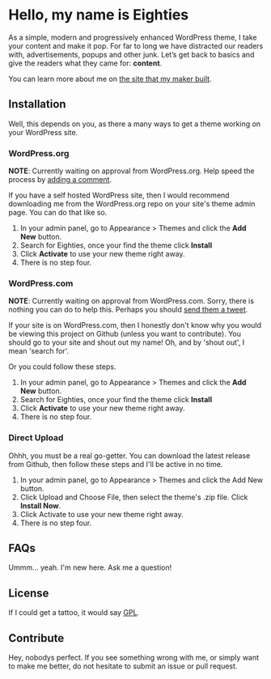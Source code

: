 # Hello, my name is Eighties

As a simple, modern and progressively enhanced WordPress theme, I take your content and make it pop. For far to long we have distracted our readers with, advertisements, popups and other junk. Let’s get back to basics and give the readers what they came for: __content__.

You can learn more about me on [the site that my maker built](http://eighties.me).

## Installation

Well, this depends on you, as there a many ways to get a theme working on your WordPress site.

### WordPress.org

__NOTE__: Currently waiting on approval from WordPress.org. Help speed the process by [adding a comment](https://themes.trac.wordpress.org/ticket/18794).

If you have a self hosted WordPress site, then I would recommend downloading me from the WordPress.org repo on your site's theme admin page. You can do that like so.

1. In your admin panel, go to Appearance > Themes and click the __Add New__ button.
2. Search for Eighties, once your find the theme click __Install__
3. Click __Activate__ to use your new theme right away.
4. There is no step four.

### WordPress.com

__NOTE__: Currently waiting on approval from WordPress.com. Sorry, there is nothing you can do to help this. Perhaps you should [send them a tweet](https://twitter.com/wordpressdotcom).

If your site is on WordPress.com, then I honestly don't know why you would be viewing this project on Github (unless you want to contribute). You should go to your site and shout out my name! Oh, and by 'shout out', I mean 'search for'.

Or you could follow these steps.

1. In your admin panel, go to Appearance > Themes and click the __Add New__ button.
2. Search for Eighties, once your find the theme click __Install__
3. Click __Activate__ to use your new theme right away.
4. There is no step four.

### Direct Upload

Ohhh, you must be a real go-getter. You can download the latest release from Github, then follow these steps and I'll be active in no time.

1. In your admin panel, go to Appearance > Themes and click the Add New button.
2. Click Upload and Choose File, then select the theme's .zip file. Click __Install Now__.
3. Click Activate to use your new theme right away.
4. There is no step four.

## FAQs

Ummm... yeah. I'm new here. Ask me a question!

## License

If I could get a tattoo, it would say [GPL](http://www.gnu.org/licenses/gpl-2.0.html).

## Contribute

Hey, nobodys perfect. If you see something wrong with me, or simply want to make me better, do not hesitate to submit an issue or pull request.